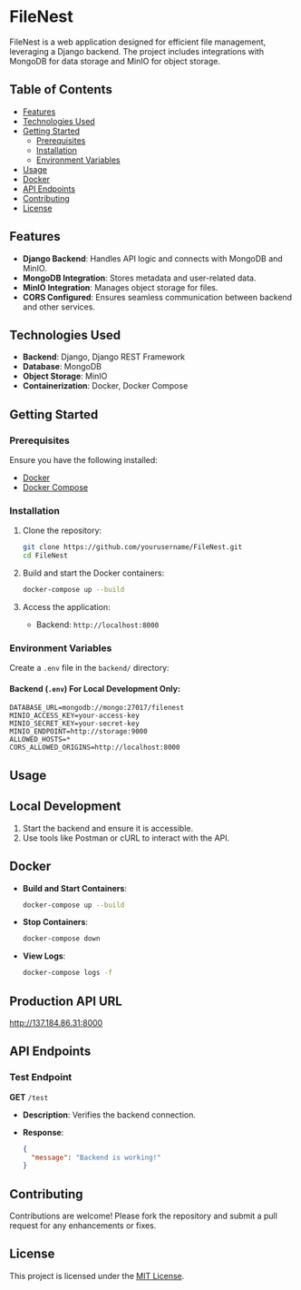 # FileNest

FileNest is a web application designed for efficient file management, leveraging a Django backend. The project includes integrations with MongoDB for data storage and MinIO for object storage.

## Table of Contents

- [Features](#features)
- [Technologies Used](#technologies-used)
- [Getting Started](#getting-started)
  - [Prerequisites](#prerequisites)
  - [Installation](#installation)
  - [Environment Variables](#environment-variables)
- [Usage](#usage)
- [Docker](#docker)
- [API Endpoints](#api-endpoints)
- [Contributing](#contributing)
- [License](#license)

## Features

- **Django Backend**: Handles API logic and connects with MongoDB and MinIO.
- **MongoDB Integration**: Stores metadata and user-related data.
- **MinIO Integration**: Manages object storage for files.
- **CORS Configured**: Ensures seamless communication between backend and other services.

## Technologies Used

- **Backend**: Django, Django REST Framework
- **Database**: MongoDB
- **Object Storage**: MinIO
- **Containerization**: Docker, Docker Compose

## Getting Started

### Prerequisites

Ensure you have the following installed:

- [Docker](https://www.docker.com/)
- [Docker Compose](https://docs.docker.com/compose/)

### Installation

1. Clone the repository:

   ```bash
   git clone https://github.com/yourusername/FileNest.git
   cd FileNest
   ```

2. Build and start the Docker containers:

   ```bash
   docker-compose up --build
   ```

3. Access the application:

   - Backend: `http://localhost:8000`

### Environment Variables

Create a `.env` file in the `backend/` directory:

#### Backend (`.env`) For Local Development Only:

```
DATABASE_URL=mongodb://mongo:27017/filenest
MINIO_ACCESS_KEY=your-access-key
MINIO_SECRET_KEY=your-secret-key
MINIO_ENDPOINT=http://storage:9000
ALLOWED_HOSTS=*
CORS_ALLOWED_ORIGINS=http://localhost:8000
```

## Usage
## Local Development

1. Start the backend and ensure it is accessible.
2. Use tools like Postman or cURL to interact with the API.

## Docker

- **Build and Start Containers**:

  ```bash
  docker-compose up --build
  ```

- **Stop Containers**:

  ```bash
  docker-compose down
  ```

- **View Logs**:

  ```bash
  docker-compose logs -f
  ```

## Production API URL
http://137.184.86.31:8000

## API Endpoints

### Test Endpoint

**GET** `/test`

- **Description**: Verifies the backend connection.
- **Response**:

  ```json
  {
    "message": "Backend is working!"
  }
  ```

## Contributing

Contributions are welcome! Please fork the repository and submit a pull request for any enhancements or fixes.

## License

This project is licensed under the [MIT License](LICENSE).

